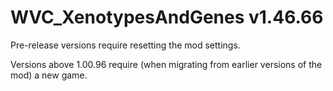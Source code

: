 # WVC_XenotypesAndGenes v1.46.66
 
Pre-release versions require resetting the mod settings.

Versions above 1.00.96 require (when migrating from earlier versions of the mod) a new game.